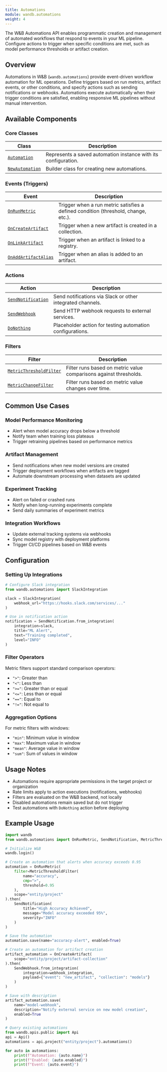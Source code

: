```yaml
---
title: Automations
module: wandb.automations
weight: 4
---
```


The W&B Automations API enables programmatic creation and management of automated workflows that respond to events in your ML pipeline. Configure actions to trigger when specific conditions are met, such as model performance thresholds or artifact creation.

## Overview

Automations in W&B (`wandb.automations`) provide event-driven workflow automation for ML operations. Define triggers based on run metrics, artifact events, or other conditions, and specify actions such as sending notifications or webhooks. Automations execute automatically when their trigger conditions are satisfied, enabling responsive ML pipelines without manual intervention.

## Available Components

### Core Classes

| Class | Description |
|-------|-------------|
| [`Automation`](./automation/) | Represents a saved automation instance with its configuration. |
| [`NewAutomation`](./newautomation/) | Builder class for creating new automations. |

### Events (Triggers)

| Event | Description |
|-------|-------------|
| [`OnRunMetric`](./onrunmetric/) | Trigger when a run metric satisfies a defined condition (threshold, change, etc.). |
| [`OnCreateArtifact`](./oncreateartifact/) | Trigger when a new artifact is created in a collection. |
| [`OnLinkArtifact`](./onlinkartifact/) | Trigger when an artifact is linked to a registry. |
| [`OnAddArtifactAlias`](./onaddartifactalias/) | Trigger when an alias is added to an artifact. |

### Actions

| Action | Description |
|--------|-------------|
| [`SendNotification`](./sendnotification/) | Send notifications via Slack or other integrated channels. |
| [`SendWebhook`](./sendwebhook/) | Send HTTP webhook requests to external services. |
| [`DoNothing`](./donothing/) | Placeholder action for testing automation configurations. |

### Filters

| Filter | Description |
|--------|-------------|
| [`MetricThresholdFilter`](./metricthresholdfilter/) | Filter runs based on metric value comparisons against thresholds. |
| [`MetricChangeFilter`](./metricchangefilter/) | Filter runs based on metric value changes over time. |


## Common Use Cases

### Model Performance Monitoring
- Alert when model accuracy drops below a threshold
- Notify team when training loss plateaus
- Trigger retraining pipelines based on performance metrics

### Artifact Management
- Send notifications when new model versions are created
- Trigger deployment workflows when artifacts are tagged
- Automate downstream processing when datasets are updated

### Experiment Tracking
- Alert on failed or crashed runs
- Notify when long-running experiments complete
- Send daily summaries of experiment metrics

### Integration Workflows
- Update external tracking systems via webhooks
- Sync model registry with deployment platforms
- Trigger CI/CD pipelines based on W&B events

## Configuration

### Setting Up Integrations

```python
# Configure Slack integration
from wandb.automations import SlackIntegration

slack = SlackIntegration(
    webhook_url="https://hooks.slack.com/services/..."
)

# Use in notification action
notification = SendNotification.from_integration(
    integration=slack,
    title="ML Alert",
    text="Training completed",
    level="INFO"
)
```

### Filter Operators

Metric filters support standard comparison operators:
- `">"`: Greater than
- `"<"`: Less than
- `">="`: Greater than or equal
- `"<="`: Less than or equal
- `"=="`: Equal to
- `"!="`: Not equal to

### Aggregation Options

For metric filters with windows:
- `"min"`: Minimum value in window
- `"max"`: Maximum value in window
- `"mean"`: Average value in window
- `"sum"`: Sum of values in window

## Usage Notes

- Automations require appropriate permissions in the target project or organization
- Rate limits apply to action executions (notifications, webhooks)
- Filters are evaluated on the W&B backend, not locally
- Disabled automations remain saved but do not trigger
- Test automations with `DoNothing` action before deploying

## Example Usage

```python
import wandb
from wandb.automations import OnRunMetric, SendNotification, MetricThresholdFilter

# Initialize W&B
wandb.login()

# Create an automation that alerts when accuracy exceeds 0.95
automation = OnRunMetric(
    filter=MetricThresholdFilter(
        name="accuracy",
        cmp=">",
        threshold=0.95
    ),
    scope="entity/project"
).then(
    SendNotification(
        title="High Accuracy Achieved",
        message="Model accuracy exceeded 95%",
        severity="INFO"
    )
)

# Save the automation
automation.save(name="accuracy-alert", enabled=True)

# Create an automation for artifact creation
artifact_automation = OnCreateArtifact(
    scope="entity/project/artifact-collection"
).then(
    SendWebhook.from_integration(
        integration=webhook_integration,
        payload={"event": "new_artifact", "collection": "models"}
    )
)

# Save with description
artifact_automation.save(
    name="model-webhook",
    description="Notify external service on new model creation",
    enabled=True
)

# Query existing automations
from wandb.apis.public import Api
api = Api()
automations = api.project("entity/project").automations()

for auto in automations:
    print(f"Automation: {auto.name}")
    print(f"Enabled: {auto.enabled}")
    print(f"Event: {auto.event}")
```

